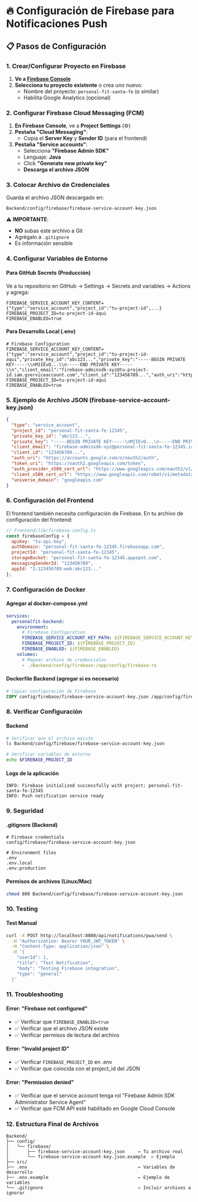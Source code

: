 # 🔥 Configuración de Firebase para Notificaciones Push

## 📋 Pasos de Configuración

### 1. Crear/Configurar Proyecto en Firebase

1. **Ve a [Firebase Console](https://console.firebase.google.com/)**
2. **Selecciona tu proyecto existente** o crea uno nuevo:
   - Nombre del proyecto: `personal-fit-santa-fe` (o similar)
   - Habilita Google Analytics (opcional)

### 2. Configurar Firebase Cloud Messaging (FCM)

1. **En Firebase Console**, ve a **Project Settings** (⚙️)
2. **Pestaña "Cloud Messaging"**:
   - Copia el **Server Key** y **Sender ID** (para el frontend)
3. **Pestaña "Service accounts"**:
   - Selecciona **"Firebase Admin SDK"**
   - Lenguaje: **Java**
   - Click **"Generate new private key"**
   - **Descarga el archivo JSON**

### 3. Colocar Archivo de Credenciales

Guarda el archivo JSON descargado en:
```
Backend/config/firebase/firebase-service-account-key.json
```

**⚠️ IMPORTANTE**: 
- **NO** subas este archivo a Git
- Agrégalo a `.gitignore`
- Es información sensible

### 4. Configurar Variables de Entorno

#### Para GitHub Secrets (Producción)

Ve a tu repositorio en GitHub → Settings → Secrets and variables → Actions y agrega:

```
FIREBASE_SERVICE_ACCOUNT_KEY_CONTENT={"type":"service_account","project_id":"tu-project-id",...}
FIREBASE_PROJECT_ID=tu-project-id-aqui
FIREBASE_ENABLED=true
```

#### Para Desarrollo Local (.env)
```env
# Firebase Configuration
FIREBASE_SERVICE_ACCOUNT_KEY_CONTENT={"type":"service_account","project_id":"tu-project-id-aqui","private_key_id":"abc123...","private_key":"-----BEGIN PRIVATE KEY-----\\nMIIEvQ...\\n-----END PRIVATE KEY-----\\n","client_email":"firebase-adminsdk-xyz@tu-project-id.iam.gserviceaccount.com","client_id":"123456789...","auth_uri":"https://accounts.google.com/o/oauth2/auth","token_uri":"https://oauth2.googleapis.com/token","auth_provider_x509_cert_url":"https://www.googleapis.com/oauth2/v1/certs","client_x509_cert_url":"https://www.googleapis.com/robot/v1/metadata/x509/...","universe_domain":"googleapis.com"}
FIREBASE_PROJECT_ID=tu-project-id-aqui
FIREBASE_ENABLED=true
```

### 5. Ejemplo de Archivo JSON (firebase-service-account-key.json)

```json
{
  "type": "service_account",
  "project_id": "personal-fit-santa-fe-12345",
  "private_key_id": "abc123...",
  "private_key": "-----BEGIN PRIVATE KEY-----\nMIIEvQ...\n-----END PRIVATE KEY-----\n",
  "client_email": "firebase-adminsdk-xyz@personal-fit-santa-fe-12345.iam.gserviceaccount.com",
  "client_id": "123456789...",
  "auth_uri": "https://accounts.google.com/o/oauth2/auth",
  "token_uri": "https://oauth2.googleapis.com/token",
  "auth_provider_x509_cert_url": "https://www.googleapis.com/oauth2/v1/certs",
  "client_x509_cert_url": "https://www.googleapis.com/robot/v1/metadata/x509/...",
  "universe_domain": "googleapis.com"
}
```

### 6. Configuración del Frontend

El frontend también necesita configuración de Firebase. En tu archivo de configuración del frontend:

```javascript
// Frontend/lib/firebase-config.ts
const firebaseConfig = {
  apiKey: "tu-api-key",
  authDomain: "personal-fit-santa-fe-12345.firebaseapp.com",
  projectId: "personal-fit-santa-fe-12345",
  storageBucket: "personal-fit-santa-fe-12345.appspot.com",
  messagingSenderId: "123456789",
  appId: "1:123456789:web:abc123..."
};
```

### 7. Configuración de Docker

#### Agregar al docker-compose.yml
```yaml
services:
  personalfit-backend:
    environment:
      # Firebase Configuration
      FIREBASE_SERVICE_ACCOUNT_KEY_PATH: ${FIREBASE_SERVICE_ACCOUNT_KEY_PATH}
      FIREBASE_PROJECT_ID: ${FIREBASE_PROJECT_ID}
      FIREBASE_ENABLED: ${FIREBASE_ENABLED}
    volumes:
      # Mapear archivo de credenciales
      - ./Backend/config/firebase:/app/config/firebase:ro
```

#### Dockerfile Backend (agregar si es necesario)
```dockerfile
# Copiar configuración de Firebase
COPY config/firebase/firebase-service-account-key.json /app/config/firebase/
```

### 8. Verificar Configuración

#### Backend
```bash
# Verificar que el archivo existe
ls Backend/config/firebase/firebase-service-account-key.json

# Verificar variables de entorno
echo $FIREBASE_PROJECT_ID
```

#### Logs de la aplicación
```
INFO: Firebase initialized successfully with project: personal-fit-santa-fe-12345
INFO: Push notification service ready
```

### 9. Seguridad

#### .gitignore (Backend)
```gitignore
# Firebase credentials
config/firebase/firebase-service-account-key.json

# Environment files
.env
.env.local
.env.production
```

#### Permisos de archivos (Linux/Mac)
```bash
chmod 600 Backend/config/firebase/firebase-service-account-key.json
```

### 10. Testing

#### Test Manual
```bash
curl -X POST http://localhost:8080/api/notifications/pwa/send \
  -H "Authorization: Bearer YOUR_JWT_TOKEN" \
  -H "Content-Type: application/json" \
  -d '{
    "userId": 1,
    "title": "Test Notification",
    "body": "Testing Firebase integration",
    "type": "general"
  }'
```

### 11. Troubleshooting

#### Error: "Firebase not configured"
- ✅ Verificar que `FIREBASE_ENABLED=true`
- ✅ Verificar que el archivo JSON existe
- ✅ Verificar permisos de lectura del archivo

#### Error: "Invalid project ID"
- ✅ Verificar `FIREBASE_PROJECT_ID` en .env
- ✅ Verificar que coincida con el project_id del JSON

#### Error: "Permission denied"
- ✅ Verificar que el service account tenga rol "Firebase Admin SDK Administrator Service Agent"
- ✅ Verificar que FCM API esté habilitado en Google Cloud Console

### 12. Estructura Final de Archivos

```
Backend/
├── config/
│   └── firebase/
│       ├── firebase-service-account-key.json     ← Tu archivo real
│       └── firebase-service-account-key.json.example  ← Ejemplo
├── src/
├── .env                                          ← Variables de desarrollo
├── .env.example                                  ← Ejemplo de variables
└── .gitignore                                    ← Incluir archivos a ignorar
```